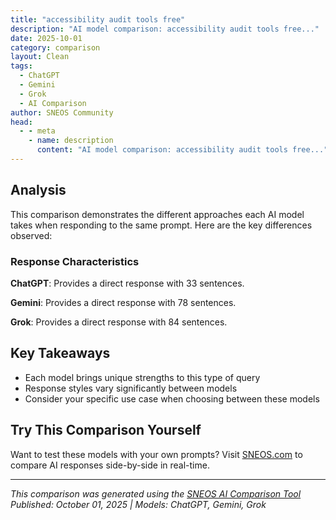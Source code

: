 ```yaml
---
title: "accessibility audit tools free"
description: "AI model comparison: accessibility audit tools free..."
date: 2025-10-01
category: comparison
layout: Clean
tags:
  - ChatGPT
  - Gemini
  - Grok
  - AI Comparison
author: SNEOS Community
head:
  - - meta
    - name: description
      content: "AI model comparison: accessibility audit tools free..."
---
```


<ChatComparison
  title="accessibility audit tools free"
  prompt="accessibility audit tools free"
  :responses='{
    "ChatGPT": "Here are some popular free accessibility audit tools you can use to evaluate websites and digital content for accessibility compliance:\n\n1. **axe by Deque**  \n   - Browser Extensions: Available for Chrome and Firefox  \n   - Features: Automated accessibility testing, detailed issue descriptions, and guidance on how to fix problems.  \n   - Website: https://www.deque.com/axe/\n\n2. **Lighthouse (by Google)**  \n   - Built into Chrome DevTools or available as a Chrome extension  \n   - Features: Audits accessibility, performance, SEO, and best practices. Provides scores and specific recommendations.  \n   - More info: https://developers.google.com/web/tools/lighthouse\n\n3. **WAVE (Web Accessibility Evaluation Tool)**  \n   - Browser Extensions: Chrome and Firefox  \n   - Website Version: https://wave.webaim.org/  \n   - Features: Visual feedback about accessibility issues directly on the page, explanations, and resources.\n\n4. **Accessibility Insights**  \n   - Browser Extensions: Chrome and Edge  \n   - Features: Automated and guided tests, including fast-pass for quick checks and assessment for detailed analysis.  \n   - Website: https://accessibilityinsights.io/\n\n5. **Tenon.io (Free tier available)**  \n   - Web-based API and online tool  \n   - Features: Customizable accessibility testing via API; also offers an online checker.  \n   - Website: https://tenon.io/\n\n6. **Pa11y**  \n   - Open-source command line tool  \n   - Features: Runs accessibility tests on web pages and can be integrated into development workflows.  \n   - Website: http://pa11y.org/\n\n7. **Siteimprove Accessibility Checker**  \n   - Browser Extension: Chrome  \n   - Features: Scans web pages for WCAG compliance with detailed issue descriptions.  \n   - Website: https://siteimprove.com/accessibility/accessibility-checker/\n\n8. **NaturalReader Accessibility Checker**  \n   - Browser based tool mainly for text-to-speech and readability validation, sometimes helpful for accessibility.\n\n---\n\n**Tips for Using These Tools Effectively:**  \n- Automated tools can catch about 20-50% of accessibility issues. Manual testing and involving users with disabilities are essential for comprehensive audits.  \n- Combine multiple tools for better coverage since each may detect different issues.  \n- Use these tools early and often during development to fix issues proactively.\n\nIf you want recommendations tailored to specific platforms (like mobile apps or PDFs), let me know!",
    "Gemini": "Okay, here are some free accessibility audit tools, categorized for clarity, along with some important considerations:\n\n**Browser-Based Tools (Extensions and Built-in):**\n\n*   **Lighthouse (Built into Chrome Developer Tools):**  This is arguably the most powerful and widely used free tool.  It runs a series of audits against a page and provides detailed reports on performance, accessibility, best practices, SEO, and PWA readiness.  It uses the axe-core library (see below).\n    *   **How to use:** Open Chrome Developer Tools (right-click on a webpage and select \u0022Inspect\u0022 or press F12), then navigate to the \u0022Lighthouse\u0022 tab.  Select the \u0022Accessibility\u0022 checkbox and click \u0022Generate report\u0022.\n    *   **Pros:**  Comprehensive, well-maintained, integrated into Chrome, command-line interface (CLI) available for automated testing.\n    *   **Cons:** Can\u0027t test authenticated areas without more setup.\n\n*   **axe DevTools - Web Accessibility Testing (Chrome, Firefox, Edge):**  A browser extension developed by Deque Systems, the creators of axe-core.  It provides detailed accessibility testing and highlights issues directly on the page.\n    *   **How to use:** Install the extension, open Developer Tools, and select the \u0022axe DevTools\u0022 tab.  Run the analysis.\n    *   **Pros:**  Accurate, well-respected, and offers guidance on how to fix issues.  The commercial versions offer more advanced features.\n    *   **Cons:** Some features are behind a paywall.\n\n*   **WAVE (Web Accessibility Evaluation Tool) (Chrome, Firefox):**  Another popular browser extension.  It injects icons and indicators directly onto the page to show accessibility issues and structural elements.\n    *   **How to use:** Install the extension and click the WAVE icon in your browser toolbar while on the page you want to test.\n    *   **Pros:**  Visually clear representation of issues on the page.  Good for quickly identifying common problems.\n    *   **Cons:**  Can sometimes clutter the page with icons.  Less detailed explanations than axe.\n\n*   **Accessibility Insights for Web (Chrome, Edge):** Microsoft\u0027s accessibility testing tool.  Offers multiple testing approaches: FastPass (automated checks), Assessment (guided manual testing), and Live (real-time testing while you navigate).\n    *   **How to use:** Install the extension.  Open Developer Tools and select the \u0022Accessibility Insights\u0022 tab.\n    *   **Pros:**  Offers a good balance of automated and manual testing.  Integrates with VS Code for code analysis.\n    *   **Cons:** Newer compared to others, so the community support might be smaller.\n\n*   **ARC Toolkit (Chrome):** Another accessibility testing tool focusing on WCAG compliance.\n    *   **Pros:** Detailed reporting and guidance.\n    *   **Cons:** User interface can be a little clunky.\n\n**Online Web-Based Tools (Website Analyzers):**\n\n*   **WebAIM\u0027s WAVE Online Tool:** A web-based version of the WAVE tool.  You enter a URL, and it generates a report.  Useful for quick checks without needing an extension.\n    *   **How to use:** Go to the WebAIM website and enter the URL.\n    *   **Pros:**  Easy to use, no installation required.\n    *   **Cons:**  Can\u0027t test authenticated areas or local files easily.  Not ideal for complex web applications.\n\n*   **A11y Compliance Platform:**  Tests single pages for WCAG compliance.  Free version with limitations.\n    *   **Pros:**  Clear reporting.\n    *   **Cons:** Free version is limited.\n\n*   **AChecker:**  Evaluates single HTML pages for accessibility.\n    *   **Pros:** Customizable rulesets.\n    *   **Cons:** Interface is somewhat dated.\n\n**Libraries \u0026 Frameworks (For Developers):**\n\n*   **axe-core:**  A powerful and lightweight accessibility testing engine written in JavaScript.  It\u0027s the underlying engine used by many other tools (like Lighthouse and axe DevTools).\n    *   **How to use:** Integrate it into your testing framework (e.g., Jest, Cypress, Selenium).\n    *   **Pros:** Highly accurate, flexible, and can be used for automated testing.\n    *   **Cons:** Requires coding knowledge to use effectively.\n\n**Important Considerations and Limitations:**\n\n*   **Automated Testing is Not Enough:**  Automated tools can only detect about 30-40% of accessibility issues.  Manual testing with assistive technologies (screen readers, keyboard navigation) is crucial.\n\n*   **Context Matters:**  Accessibility issues need to be interpreted in the context of the website\u0027s purpose and target audience.  A tool might flag something as an error, but it might be acceptable in a specific situation.\n\n*   **WCAG Knowledge is Essential:**  To effectively use these tools and understand the reports, you need a basic understanding of the Web Content Accessibility Guidelines (WCAG).\n\n*   **Dynamic Content:**  Some tools may struggle with dynamic content (content that changes after the page loads).  You might need to use more advanced testing techniques to ensure accessibility.\n\n*   **Authentication:** Many of the online tools struggle to test pages that require you to log in. You may need to use local browser extensions or tools to properly test these pages.\n\n*   **Free vs. Paid Tools:**  Free tools are a great starting point, but paid tools often offer more advanced features, better reporting, and dedicated support.\n\n**Recommendations:**\n\n1.  **Start with Lighthouse:**  It\u0027s built into Chrome and provides a solid foundation for accessibility testing.\n\n2.  **Use axe DevTools or WAVE:**  Install a browser extension like axe DevTools or WAVE to get more detailed information about accessibility issues on your pages.\n\n3.  **Learn WCAG:**  Invest time in learning the WCAG guidelines.  This will help you understand the reports and fix the issues effectively.\n\n4.  **Combine Automated and Manual Testing:**  Don\u0027t rely solely on automated tools.  Perform manual testing with assistive technologies.\n\n5.  **Consider Paid Tools for Larger Projects:**  If you\u0027re working on a large or complex project, consider investing in a paid accessibility testing tool.\n\nBy using these tools and following the recommendations, you can significantly improve the accessibility of your websites and web applications. Remember that accessibility is an ongoing process, not a one-time fix. Good luck!\n",
    "Grok": "There are several free accessibility audit tools available that can help you evaluate the accessibility of websites and digital content to ensure they meet standards like WCAG (Web Content Accessibility Guidelines). Below is a list of popular free tools:\n\n### 1. **WAVE (Web Accessibility Evaluation Tool)**\n   - **Description**: A widely used tool that evaluates web content for accessibility issues. It provides visual feedback on a webpage by highlighting errors, alerts, and features.\n   - **Platform**: Browser extension (Chrome, Firefox, Edge) or online tool.\n   - **Key Features**:\n     - Identifies WCAG errors and alerts.\n     - Provides detailed explanations and solutions.\n     - Visual overlay to see issues directly on the page.\n   - **Website**: [wave.webaim.org](https://wave.webaim.org)\n\n### 2. **axe DevTools by Deque**\n   - **Description**: A powerful open-source accessibility testing engine that checks for WCAG compliance and other accessibility issues.\n   - **Platform**: Browser extension (Chrome, Firefox, Edge) or integrated into developer tools.\n   - **Key Features**:\n     - Automated testing for accessibility issues.\n     - Provides detailed reports and remediation guidance.\n     - Free version covers most accessibility checks.\n   - **Website**: [deque.com/axe](https://www.deque.com/axe/)\n\n### 3. **Google Lighthouse**\n   - **Description**: A free tool built into Google Chrome\u2019s Developer Tools that includes an accessibility audit as part of its performance analysis.\n   - **Platform**: Chrome browser (under \u0022Audits\u0022 or \u0022Lighthouse\u0022 in DevTools).\n   - **Key Features**:\n     - Scores accessibility based on WCAG guidelines.\n     - Suggests actionable improvements.\n     - Also evaluates performance, SEO, and best practices.\n   - **How to Use**: Open Chrome DevTools (F12 or Right-click \u003E Inspect), go to the \u0022Lighthouse\u0022 tab, and run an audit.\n\n### 4. **Contrast Checker by WebAIM**\n   - **Description**: A simple tool to test color contrast between text and background to ensure compliance with WCAG contrast ratios.\n   - **Platform**: Online tool.\n   - **Key Features**:\n     - Tests foreground and background colors for readability.\n     - Provides pass/fail results for WCAG 2.1 AA and AAA levels.\n   - **Website**: [webaim.org/resources/contrastchecker](https://webaim.org/resources/contrastchecker/)\n\n### 5. **Accessibility Insights by Microsoft**\n   - **Description**: A free tool for identifying and fixing accessibility issues on websites and Windows apps.\n   - **Platform**: Browser extension (Chrome, Edge) or desktop app for Windows.\n   - **Key Features**:\n     - Automated checks for WCAG violations.\n     - Manual testing guidance with step-by-step instructions.\n     - Visualizes issues directly on the page.\n   - **Website**: [accessibilityinsights.io](https://accessibilityinsights.io)\n\n### 6. **Tota11y by Khan Academy**\n   - **Description**: A free JavaScript-based tool that adds a small widget to your browser to analyze a webpage for accessibility errors.\n   - **Platform**: Browser bookmarklet or script integration.\n   - **Key Features**:\n     - Highlights issues like missing alt text, low contrast, and heading structure.\n     - Easy-to-use interface with explanations.\n   - **Website**: [khan.github.io/tota11y](https://khan.github.io/tota11y/)\n\n### 7. **Siteimprove Accessibility Checker**\n   - **Description**: A browser extension that provides a quick overview of accessibility issues on a single webpage.\n   - **Platform**: Browser extension (Chrome, Firefox, Edge).\n   - **Key Features**:\n     - Scans for WCAG 2.1 issues.\n     - Offers a summary of errors and suggestions.\n     - Free for single-page analysis.\n   - **Website**: [siteimprove.com](https://www.siteimprove.com/accessibility-checker/)\n\n### 8. **ARC Toolkit by TPGi**\n   - **Description**: A free browser extension that helps developers and designers test web accessibility.\n   - **Platform**: Chrome extension.\n   - **Key Features**:\n     - Tests for WCAG 2.0 and 2.1 issues.\n     - Detailed reports with code-level insights.\n     - Focuses on both manual and automated testing.\n   - **Website**: [tpgi.com/arc-platform/arc-toolkit](https://www.tpgi.com/arc-platform/arc-toolkit/)\n\n### Additional Notes:\n- **Limitations**: Free tools often provide automated checks for accessibility issues, but they may not catch all problems (e.g., issues requiring manual testing like keyboard navigation or screen reader compatibility). Combine automated tools with manual testing for comprehensive audits.\n- **Standards**: Most of these tools are aligned with WCAG 2.1, the global standard for web accessibility.\n- **Browser Compatibility**: Many tools are available as extensions for popular browsers like Chrome, Firefox, and Edge.\n\nThese tools are a great starting point for identifying and addressing accessibility barriers on your website or digital content. If you\u0027re new to accessibility, WAVE and Google Lighthouse are particularly user-friendly for beginners. For more advanced users, axe DevTools and Accessibility Insights offer deeper insights."
  }'
  published-date="19:17"
/>

## Analysis

This comparison demonstrates the different approaches each AI model takes when responding to the same prompt. Here are the key differences observed:

### Response Characteristics

**ChatGPT**: Provides a direct response with 33 sentences. 

**Gemini**: Provides a direct response with 78 sentences. 

**Grok**: Provides a direct response with 84 sentences. 

## Key Takeaways

- Each model brings unique strengths to this type of query
- Response styles vary significantly between models
- Consider your specific use case when choosing between these models

## Try This Comparison Yourself

Want to test these models with your own prompts? Visit [SNEOS.com](https://sneos.com) to compare AI responses side-by-side in real-time.

---

*This comparison was generated using the [SNEOS AI Comparison Tool](https://sneos.com)*
*Published: October 01, 2025 | Models: ChatGPT, Gemini, Grok*
